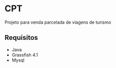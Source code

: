 # CPT

<p>Projeto para venda parcelada de viagens de turismo</p>

<h2>Requisitos</h2>
<ul>
<li>Java</li>
<li>Grassfish 4.1</li>
<li>Mysql</li>
</ul>
